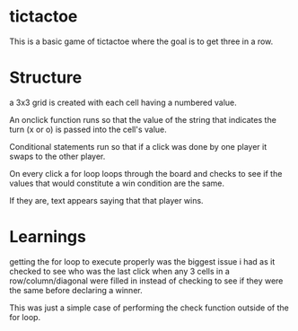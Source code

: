 # tictactoe

This is a basic game of tictactoe where the goal is to get three in a row. 

# Structure
a 3x3 grid is created with each cell having a numbered value.

An onclick function runs so that the value of the string that indicates the turn (x or o) is passed into the cell's value.

Conditional statements run so that if a click was done by one player it swaps to the other player. 

On every click a for loop loops through the board and checks to see if the values that would constitute a win condition are the same. 

If they are, text appears saying that that player wins. 

# Learnings
getting the for loop to execute properly was the biggest issue i had as it checked to see who was the last click when any 3 cells in a row/column/diagonal were filled in instead of checking to see if they were the same before declaring a winner. 

This was just a simple case of performing the check function outside of the for loop. 
